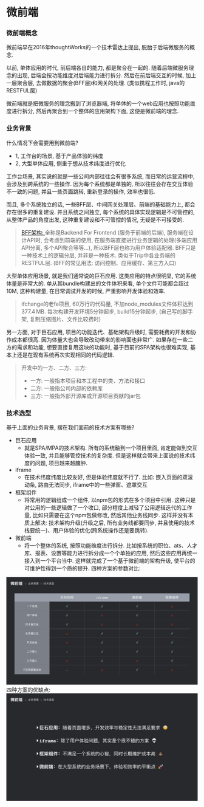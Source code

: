 # 微前端
### 微前端概念
微前端早在2016年thoughtWorks的一个技术雷达上提出, 脱胎于后端微服务的概念.

以前, 单体应用的时代, 前后端各自的能力, 都是聚合在一起的. 随着后端微服务理念的出现, 后端会按功能维度对后端能力进行拆分. 然后在前后端交互的时候, 加上一层聚合层, 去做数据的聚合(BFF层)和网关的处理. (类似携程工作时, java的RESTFUL层)

微前端就是把微服务的理念搬到了浏览器端, 将单体的一个web应用也按照功能维度进行拆分, 然后再聚合到一个整体的应用架构下面, 这便是微前端的理念.

### 业务背景
什么情况下会需要用到微前端?
- 1, 工作台的场景, 基于产品体验的纬度
- 2, 大型单体应用, 侧重于想从技术纬度进行优化

工作台场景, 其实说的就是一些公司内部往往会有很多系统, 而日常的运营流程中, 会涉及到跨系统的一些操作. 因为每个系统都是单独的, 所以往往会存在交互体验不一致的问题, 并且一些页面跳转, 重新登录的操作, 效率也很低.

而且, 多个系统独立的话, 一些BFF层、中间网关处理层、前端的基础能力上, 都会存在很多的重复建设. 并且系统之间独立, 每个系统的具体实现逻辑是不可管控的, 从整体产品的角度出发, 这种重复建设和不可管控的情况, 无疑是不可接受的.

>[ BFF架构: ](https://www.jianshu.com/p/eb1875c62ad3)
全称是Backend For Frontend (服务于前端的后端), 服务端在设计API时, 会考虑到前端的使用, 在服务端直接进行业务逻辑的处理(多端应用API分离, 多个API聚合等等...), 所以BFF层也称为用户体验适配器. BFF只是一种技术上的逻辑分层, 并非是一种技术. 类似于Trip中各业务端的RESTFUL层.
(BFF的常见用法: 访问控制、应用缓存、第三方入口)

大型单体应用场景, 就是我们通常说的巨石应用. 这类应用的特点很明显, 它的系统体量是非常大的. 单从其bundle构建出的文件体积来看, 单个文件可能都会超过10M, 这种构建量, 在日常调试开发的时候, 严重影响开发体验和效率.
> ifchange的老fe项目, 60万行的代码量, 不加node_modules文件体积达到377.4 MB. 每次构建开发环境5分钟起步, build15分钟起步, (自己写的脚手架, 复制压缩图片、文件比较费时)

另一方面, 对于巨石应用, 项目的功能迭代、基础架构升级时, 需要耗费的开发和协作成本都很高. 因为体量大也会导致改动带来的影响面也非常广.
如果存在一些二方的需求和功能, 想要直接复用这块的功能时, 基于目前的SPA架构也很难实现, 基本上还是在现有系统再次实现相同的代码逻辑.
> 开发中的一方、二方、三方:
> - 一方: 一般指本项目和本工程中的类、方法和接口
> - 二方: 一般指公司内部的依赖库
> - 三方: 一般指外部开源库或开源项目贡献的jar包

### 技术选型
基于上面的业务背景, 摆在我们面前的技术方案有哪些?
- 巨石应用
  - 就是SPA/MPA的技术架构. 所有的系统融到一个项目里面, 肯定能做到交互体验一致, 并且能够管控技术的复杂度. 但是这样就会带来上面说的技术纬度的问题, 项目越来越臃肿.
- iframe
  - 在技术纬度纬度比较友好, 但是体验纬度就不行了. 比如: 嵌入页面的双滚动条, 路由无法同步, iframe中的一些弹窗、遮罩交互
- 框架组件
  - 将常用的逻辑组成一个组件, 以npm包的形式在多个项目中引用. 这种只是对公用的一些逻辑做了一个收口, 部分程度上减轻了公用逻辑迭代的工作量, 比如只需要在这个npm包做修改, 然后其他业务线同步. 这样并没有本质上解决: 技术架构升级(升级之后, 所有业务线都要同步, 并且使用的技术栈要统一)、用户体验的优化(跨系统操作还是要跳转).
- 微前端
  - 将一个整体的系统, 按照功能维度进行拆分. 比如按系统的职位、ats、人才库、报表、设置等能力进行拆分成一个个单独的应用, 然后这些应用再统一接入到一个平台当中. 这样就完成了一个基于微前端的架构升级, 使平台的可维护性得到一个质的提升.
四种方案的参数对比:
<img src='./imgs/技术选型.jpeg'> 
四种方案的优缺点:
<img src='./imgs/技术选型_2.jpeg'> 
